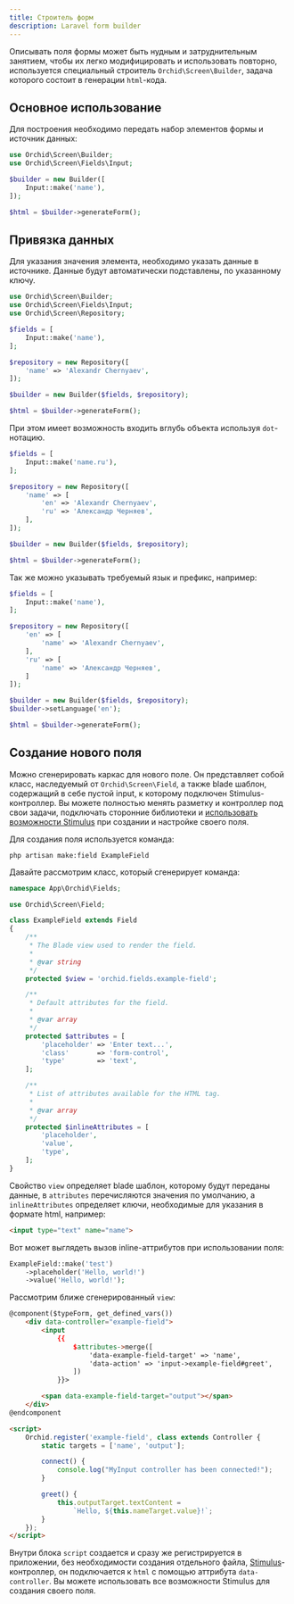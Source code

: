 ```yaml
---
title: Строитель форм
description: Laravel form builder
---
```


Описывать поля формы может быть нудным и затруднительным занятием, чтобы их легко модифицировать и использовать повторно, используется специальный строитель `Orchid\Screen\Builder`, задача которого состоит в генерации `html`-кода.


## Основное использование

Для построения необходимо передать набор элементов формы и источник данных:

```php
use Orchid\Screen\Builder;
use Orchid\Screen\Fields\Input;

$builder = new Builder([
    Input::make('name'),
]);

$html = $builder->generateForm();
```


## Привязка данных

Для указания значения элемента, необходимо указать данные в источнике.
Данные будут автоматически подставлены, по указанному ключу.

```php
use Orchid\Screen\Builder;
use Orchid\Screen\Fields\Input;
use Orchid\Screen\Repository;

$fields = [
    Input::make('name'),
];

$repository = new Repository([
    'name' => 'Alexandr Chernyaev',
]);

$builder = new Builder($fields, $repository);

$html = $builder->generateForm();
```

При этом имеет возможность входить вглубь объекта используя `dot`-нотацию.

```php
$fields = [
    Input::make('name.ru'),
];

$repository = new Repository([
    'name' => [
        'en' => 'Alexandr Chernyaev',
        'ru' => 'Александр Черняев',
    ],
]);

$builder = new Builder($fields, $repository);

$html = $builder->generateForm();
```

Так же можно указывать требуемый язык и префикс, например:

```php
$fields = [
    Input::make('name'),
];

$repository = new Repository([
    'en' => [
        'name' => 'Alexandr Chernyaev',
    ],
    'ru' => [
        'name' => 'Александр Черняев',
    ]
]);

$builder = new Builder($fields, $repository);
$builder->setLanguage('en');

$html = $builder->generateForm();
```

## Создание нового поля

Можно сгенерировать каркас для нового поле. Он представляет собой класс, наследуемый от `Orchid\Screen\Field`, а также blade шаблон,
содержащий в себе пустой input, к которому подключен Stimulus-контроллер. Вы можете полностью менять 
разметку и контроллер под свои задачи, подключать сторонние библиотеки и 
[использовать возможности Stimulus](https://stimulus.hotwired.dev/handbook/introduction) при создании и настройке своего поля.

Для создания поля используется команда: 
```
php artisan make:field ExampleField
```
Давайте рассмотрим класс, который сгенерирует команда: 
```php
namespace App\Orchid\Fields;

use Orchid\Screen\Field;

class ExampleField extends Field
{
    /**
     * The Blade view used to render the field.
     *
     * @var string
     */
    protected $view = 'orchid.fields.example-field';

    /**
     * Default attributes for the field.
     *
     * @var array
     */
    protected $attributes = [
        'placeholder' => 'Enter text...',
        'class'       => 'form-control',
        'type'        => 'text',
    ];

    /**
     * List of attributes available for the HTML tag.
     *
     * @var array
     */
    protected $inlineAttributes = [
        'placeholder',
        'value',
        'type',
    ];
}

```
Свойство `view` определяет blade шаблон, которому будут переданы данные,
в `attributes` перечисляются значения по умолчанию, а `inlineAttributes`
определяет ключи, необходимые для указания в формате html, например:

```html
<input type="text" name="name">
```
Вот может выглядеть вызов inline-аттрибутов при использовании поля: 
```php
ExampleField::make('test')
    ->placeholder('Hello, world!')
    ->value('Hello, world!');
```

Рассмотрим ближе сгенерированный `view`:
```html
@component($typeForm, get_defined_vars())
    <div data-controller="example-field">
        <input
            {{
                $attributes->merge([
                    'data-example-field-target' => 'name',
                    'data-action' => 'input->example-field#greet',
                ])
            }}>

        <span data-example-field-target="output"></span>
    </div>
@endcomponent

<script>
    Orchid.register('example-field', class extends Controller {
        static targets = ['name', 'output'];

        connect() {
            console.log("MyInput controller has been connected!");
        }

        greet() {
            this.outputTarget.textContent =
                `Hello, ${this.nameTarget.value}!`;
        }
    });
</script>
```

Внутри блока `script` создается и сразу же регистрируется в приложении, без необходимости создания
отдельного файла, [Stimulus](https://stimulus.hotwired.dev/handbook/introduction)-контроллер, он подключается к `html`
с помощью аттрибута `data-controller`. Вы можете использовать все возможности Stimulus для создания своего поля.
